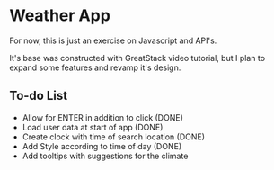 # Weather App

For now, this is just an exercise on Javascript and API's. 

It's base was constructed with GreatStack video tutorial, but I plan to expand some features and revamp it's design.

## To-do List

* Allow for ENTER in addition to click (DONE)
* Load user data at start of app (DONE)
* Create clock with time of search location (DONE)
* Add Style according to time of day (DONE)
* Add tooltips with suggestions for the climate
